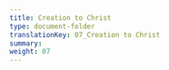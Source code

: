 ```yaml
---
title: Creation to Christ
type: document-folder
translationKey: 07_Creation to Christ
summary: 
weight: 07
---
```

